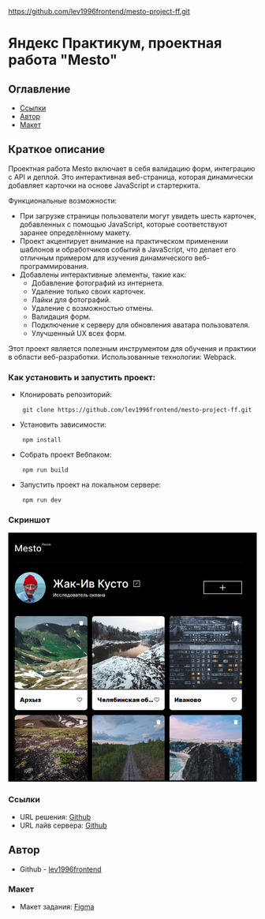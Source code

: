 https://github.com/lev1996frontend/mesto-project-ff.git

# Яндекс Практикум, проектная работа  "Mesto"

## Оглавление

- [Ссылки](#ссылки)
- [Автор](#автор)
- [Макет](#макет)

## Краткое описание
Проектная работа Mesto включает в себя валидацию форм, интеграцию с API и деплой. Это интерактивная веб-страница, которая динамически добавляет карточки на основе JavaScript и стартеркита.

Функциональные возможности:
- При загрузке страницы пользователи могут увидеть шесть карточек, добавленных с помощью JavaScript, которые соответствуют заранее определённому макету.
- Проект акцентирует внимание на практическом применении шаблонов и обработчиков событий в JavaScript, что делает его отличным примером для изучения динамического веб-программирования.
- Добавлены интерактивные элементы, такие как:
  - Добавление фотографий из интернета.
  - Удаление только своих карточек.
  - Лайки для фотографий.
  - Удаление с возможностью отмены.
  - Валидация форм.
  - Подключение к серверу для обновления аватара пользователя.
  - Улучшенный UX всех форм.

Этот проект является полезным инструментом для обучения и практики в области веб-разработки.
Использованные технологии: Webpack.

### Как установить и запустить проект:

* Клонировать репозиторий:

```console
    git clone https://github.com/lev1996frontend/mesto-project-ff.git
```

* Установить зависимости:

```console
    npm install
```

* Собрать проект Вебпаком:

```console
    npm run build
```

* Запустить проект на локальном сервере:

```console
    npm run dev
```

### Скриншот

![](./src/images/screenshot.png)


### Ссылки

- URL решения: [Github](https://github.com/lev1996frontend/mesto-project-ff.git)
- URL лайв сервера: [Github](https://lev1996frontend.github.io/mesto-project-ff/)

## Автор

- Github - [lev1996frontend](https://github.com/lev1996frontend)

### Макет

- Макет задания: [Figma](https://www.figma.com/design/bjyvbKKJN2naO0ucURl2Z0/JavaScript.-Sprint-5?node-id=0-1&t=Labg97fzhequOESg-0)
